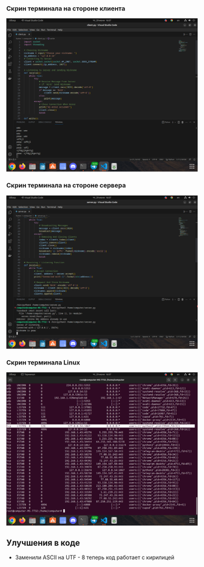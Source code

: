 
### Скрин терминала на стороне клиента
![Скрин терминала на стороне клиента](pictures/1.png)
### Скрин терминала на стороне сервера
![Скрин терминала на стороне сервера](pictures/2.png)
### Скрин терминала Linux
![Скрин терминала Linux](pictures/3.png)


## Улучшения в коде
- Заменили ASCII на UTF - 8 теперь код работает с кирилицей